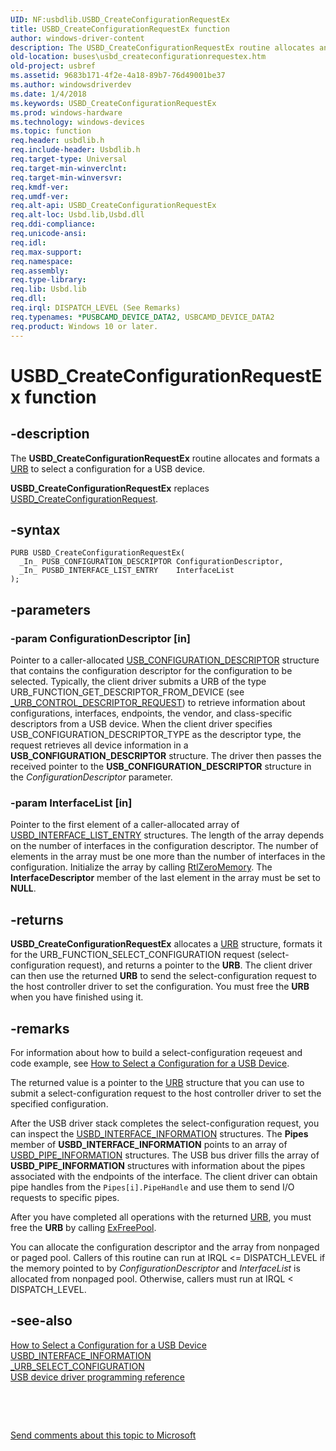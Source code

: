 ```yaml
---
UID: NF:usbdlib.USBD_CreateConfigurationRequestEx
title: USBD_CreateConfigurationRequestEx function
author: windows-driver-content
description: The USBD_CreateConfigurationRequestEx routine allocates and formats a URB to select a configuration for a USB device.USBD_CreateConfigurationRequestEx replaces USBD_CreateConfigurationRequest.
old-location: buses\usbd_createconfigurationrequestex.htm
old-project: usbref
ms.assetid: 9683b171-4f2e-4a18-89b7-76d49001be37
ms.author: windowsdriverdev
ms.date: 1/4/2018
ms.keywords: USBD_CreateConfigurationRequestEx
ms.prod: windows-hardware
ms.technology: windows-devices
ms.topic: function
req.header: usbdlib.h
req.include-header: Usbdlib.h
req.target-type: Universal
req.target-min-winverclnt: 
req.target-min-winversvr: 
req.kmdf-ver: 
req.umdf-ver: 
req.alt-api: USBD_CreateConfigurationRequestEx
req.alt-loc: Usbd.lib,Usbd.dll
req.ddi-compliance: 
req.unicode-ansi: 
req.idl: 
req.max-support: 
req.namespace: 
req.assembly: 
req.type-library: 
req.lib: Usbd.lib
req.dll: 
req.irql: DISPATCH_LEVEL (See Remarks)
req.typenames: *PUSBCAMD_DEVICE_DATA2, USBCAMD_DEVICE_DATA2
req.product: Windows 10 or later.
---
```


# USBD_CreateConfigurationRequestEx function



## -description

   The <b>USBD_CreateConfigurationRequestEx</b> routine allocates and formats a <a href="https://msdn.microsoft.com/library/windows/hardware/ff538923">URB</a> to select a configuration for a USB device.

<b>USBD_CreateConfigurationRequestEx</b> replaces <a href="..\usbdlib\nf-usbdlib-usbd_createconfigurationrequest.md">USBD_CreateConfigurationRequest</a>.



## -syntax

````
PURB USBD_CreateConfigurationRequestEx(
  _In_ PUSB_CONFIGURATION_DESCRIPTOR ConfigurationDescriptor,
  _In_ PUSBD_INTERFACE_LIST_ENTRY    InterfaceList
);
````


## -parameters

### -param ConfigurationDescriptor [in]

Pointer to a caller-allocated <a href="https://msdn.microsoft.com/library/windows/hardware/ff539241">USB_CONFIGURATION_DESCRIPTOR</a> structure that contains the configuration descriptor for the configuration to be selected. Typically, the client driver submits a URB  of the type  URB_FUNCTION_GET_DESCRIPTOR_FROM_DEVICE (see <a href="https://msdn.microsoft.com/library/windows/hardware/ff540357">_URB_CONTROL_DESCRIPTOR_REQUEST</a>)     to retrieve information about configurations, interfaces, endpoints, the vendor, and class-specific descriptors from a USB device. When the client driver specifies USB_CONFIGURATION_DESCRIPTOR_TYPE as the descriptor type, the request retrieves all device information in a <b>USB_CONFIGURATION_DESCRIPTOR</b> structure. The driver then passes the received pointer to    the <b>USB_CONFIGURATION_DESCRIPTOR</b> structure in the <i>ConfigurationDescriptor</i> parameter.


### -param InterfaceList [in]

Pointer to the first element of a caller-allocated array of <a href="..\usbdlib\ns-usbdlib-_usbd_interface_list_entry.md">USBD_INTERFACE_LIST_ENTRY</a>    structures. The length of the array depends on the number of interfaces in the configuration descriptor. The number  of elements in the array  must be one more than the number of interfaces in the configuration. Initialize the array by calling <a href="..\wdm\nf-wdm-rtlzeromemory.md">RtlZeroMemory</a>. The <b>InterfaceDescriptor</b> member of the last element in the array must be set to <b>NULL</b>. 


## -returns
<b>USBD_CreateConfigurationRequestEx</b> allocates a <a href="https://msdn.microsoft.com/library/windows/hardware/ff538923">URB</a> structure, formats it for the URB_FUNCTION_SELECT_CONFIGURATION request (select-configuration request), and returns a pointer to the <b>URB</b>. The client driver can then use the returned <b>URB</b> to send the select-configuration request  to the host controller driver to set the configuration. You must free the <b>URB</b> when you have finished using it.


## -remarks
For information about how to build a select-configuration reqeuest and code example, see <a href="https://msdn.microsoft.com/library/windows/hardware/gg615081">How to Select a Configuration for a USB Device</a>.

The returned value is a pointer to the <a href="https://msdn.microsoft.com/library/windows/hardware/ff538923">URB</a> structure that you can use to submit a select-configuration request to the host controller driver to set the specified configuration.

After the USB driver stack completes the select-configuration request, you can inspect the  <a href="https://msdn.microsoft.com/library/windows/hardware/ff539068">USBD_INTERFACE_INFORMATION</a> structures.  The <b>Pipes</b> member of <b>USBD_INTERFACE_INFORMATION</b> points to an array of <a href="https://msdn.microsoft.com/library/windows/hardware/ff539114">USBD_PIPE_INFORMATION</a> structures. The USB bus driver fills the array of <b>USBD_PIPE_INFORMATION</b> structures with information about the  pipes associated with the endpoints of the interface. The client driver can obtain pipe handles from the <code>Pipes[i].PipeHandle</code> and use them to send I/O requests to specific pipes. 

After you have completed all operations with the returned <a href="https://msdn.microsoft.com/library/windows/hardware/ff538923">URB</a>, you must free the <b>URB</b> by calling <a href="..\wdm\nf-wdm-exfreepool.md">ExFreePool</a>. 

You can  allocate the configuration descriptor and the array from nonpaged or paged pool. Callers of this routine can run at IRQL &lt;= DISPATCH_LEVEL if the memory pointed to by <i>ConfigurationDescriptor</i> and <i>InterfaceList</i> is allocated from nonpaged pool. Otherwise, callers must run at IRQL &lt; DISPATCH_LEVEL.


## -see-also
<dl>
<dt>
<a href="https://msdn.microsoft.com/library/windows/hardware/gg615081">How to Select a Configuration for a USB Device</a>
</dt>
<dt>
<a href="https://msdn.microsoft.com/library/windows/hardware/ff539068">USBD_INTERFACE_INFORMATION</a>
</dt>
<dt>
<a href="https://msdn.microsoft.com/library/windows/hardware/ff540422">_URB_SELECT_CONFIGURATION</a>
</dt>
<dt><a href="usb_reference.htm#client">USB device driver programming reference</a></dt>
</dl>
 

 

<a href="mailto:wsddocfb@microsoft.com?subject=Documentation%20feedback [usbref\buses]:%20USBD_CreateConfigurationRequestEx routine%20 RELEASE:%20(1/4/2018)&amp;body=%0A%0APRIVACY STATEMENT%0A%0AWe use your feedback to improve the documentation. We don't use your email address for any other purpose, and we'll remove your email address from our system after the issue that you're reporting is fixed. While we're working to fix this issue, we might send you an email message to ask for more info. Later, we might also send you an email message to let you know that we've addressed your feedback.%0A%0AFor more info about Microsoft's privacy policy, see http://privacy.microsoft.com/en-us/default.aspx." title="Send comments about this topic to Microsoft">Send comments about this topic to Microsoft</a>

